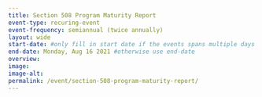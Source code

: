 ```yaml
---
title: Section 508 Program Maturity Report
event-type: recuring-event
event-frequency: semiannual (twice annually)
layout: wide
start-date: #only fill in start date if the events spans multiple days
end-date: Monday, Aug 16 2021 #otherwise use end-date
overview: 
image:
image-alt: 
permalink: /event/section-508-program-maturity-report/
---
```


